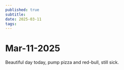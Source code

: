 ```yaml
---
published: true
subtitle: 
date: 2025-03-11
tags: 
---
```


# Mar-11-2025

Beautiful day today, pump pizza and red-bull, still sick.